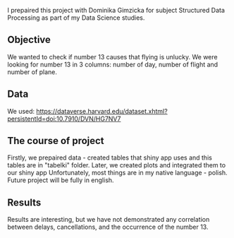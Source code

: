 I prepaired this project with Dominika Gimzicka for subject Structured Data Processing as part of my Data Science studies.
## Objective
We wanted to check if number 13 causes that flying is unlucky. 
We were looking for number 13 in 3 columns: number of day, number of flight and number of plane.

## Data
We used: https://dataverse.harvard.edu/dataset.xhtml?persistentId=doi:10.7910/DVN/HG7NV7

## The course of project
Firstly, we prepaired data - created tables that shiny app uses and this tables are in "tabelki" folder.
Later, we created plots and integrated them to our shiny app
Unfortunately, most things are in my native language - polish. Future project will be fully in english.

## Results
Results are interesting, but we have not demonstrated any correlation between delays, cancellations, and the occurrence of the number 13.

